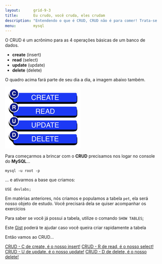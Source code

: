 ```yaml
---
layout:      grid-9-3
title:       Eu crudo, você cruda, eles crudam
description: "Entendendo o que é CRUD, CRUD não é para comer! Trata-se das 4 operações básicas de SQL: create (insert), read (select), update, delete."
menu:        mysql
---
```


O CRUD é um acrônimo para as 4 operações básicas de um banco de dados.

- __create__ (insert)
- __read__ (select)
- __update__ (update)
- __delete__ (delete)

O quadro acima fará parte de seu dia a dia, a imagem abaixo também.

![Imagem ilustrando o CRUD](crud.jpeg "Imagem ilustrando o CRUD")


Para começarmos a brincar com o __CRUD__ precisamos nos logar no console do __MySQL__...

    mysql -u root -p

... e ativarmos a base que criamos:

    USE devlabs;

Em matérias anteriores, nós criamos e populamos a tabela `pet`, ela será nosso objeto de estudo. Você precisará dela se
quiser acompanhar os exercícios

Para saber se você já possui a tabela, utilize o comando `SHOW TABLES`;

Este [Gist](https://gist.github.com/flaviomicheletti/8359890 "link-externo") poderá te ajudar caso você queira criar 
rapidamente a tabela

Então vamos ao CRUD...

<div class="list-group">
    <a href="../mysql-crud-create/" class="list-group-item">CRUD - C de create, é o nosso insert!</a>
    <a href="../mysql-crud-read/" class="list-group-item">CRUD - R de read, é o nosso select!</a>
    <a href="../mysql-crud-update/" class="list-group-item">CRUD - U de update, é  o nosso update!</a>
    <a href="../mysql-crud-delete/" class="list-group-item">CRUD - D de delete, é o nosso delete!</a>
</div> 

